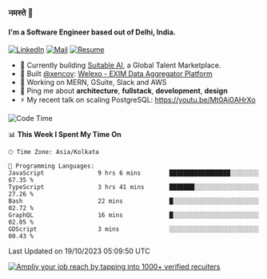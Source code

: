 ### नमस्ते 🙏

#### I'm a Software Engineer based out of Delhi, India.

[![LinkedIn](https://img.shields.io/badge/linkedin-%230077B5.svg)](https://linkedin.com/in/sambhav2612)
[![Mail](https://img.shields.io/badge/gmail-D14836)](mailto:sambhavjain2612@gmail.com)
[![Resume](https://img.shields.io/badge/resume-%23#FFFF00.svg)](https://mega.nz/file/IjA3yaoB#BFfQg1-aKva0piAd_wWs8Hf5dlnYRQ2ZkwtYwNMzBhA)

- 🏢 Currently building [Suitable AI](https://suitable.ai), a Global Talent Marketplace.
- 💅 Built [@xencov](https://github.com/xencov): [Welexo - EXIM Data Aggregator Platform](https://welexo.com)
- 🌱 Working on MERN, GSuite, Slack and AWS
- 💬 Ping me about **architecture**, **fullstack**, **development**, **design**
- ⚡️ My recent talk on scaling PostgreSQL: https://youtu.be/Mt0Aj0AHrXo

<!--START_SECTION:waka-->
![Code Time](http://img.shields.io/badge/Code%20Time-3%2C761%20hrs%2041%20mins-blue)

📊 **This Week I Spent My Time On** 

```text
🕑︎ Time Zone: Asia/Kolkata

💬 Programming Languages: 
JavaScript               9 hrs 6 mins        █████████████████░░░░░░░░   67.35 % 
TypeScript               3 hrs 41 mins       ███████░░░░░░░░░░░░░░░░░░   27.26 % 
Bash                     22 mins             █░░░░░░░░░░░░░░░░░░░░░░░░   02.72 % 
GraphQL                  16 mins             █░░░░░░░░░░░░░░░░░░░░░░░░   02.05 % 
GDScript                 3 mins              ░░░░░░░░░░░░░░░░░░░░░░░░░   00.43 % 
```


 Last Updated on 19/10/2023 05:09:50 UTC
<!--END_SECTION:waka-->

[![Ampliy your job reach by tapping into 1000+ verified recuiters](https://user-images.githubusercontent.com/19583619/212717528-45b497fd-e886-4452-90fe-93829667bd63.png)](https://suitable.ai)

